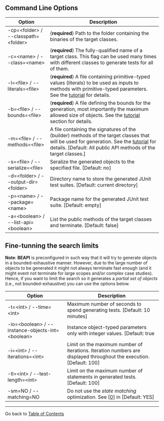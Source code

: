 
## Command Line Options


| Option                                                   | Description |
| --------------------------------------------------------|  ------- |
| -cp=\<folder\>  /   --classpath=\<folder\> |   (**required**) Path to the folder containing the binaries of the target classes. |
| -c=\<name\> / --class=\<name\> | (**required**) The fully-qualified name of a target class. This flag can be used many times with different classes to generate tests for all of them. |
| -l=\<file\> / --literals=\<file\> | (**required**) A file containing primitive-typed values (literals) to be used as inputs to methods with primitive-typed parameters. See the [tutorial](tutorial.md) for details. |
| -b=\<file\>  / --bounds=\<file\>  |  (**required**)  A file defining the bounds for the generation, most importantly the maximum allowed size of objects. See the [tutorial](tutorial.md) section for details.    |
| -m=\<file\> / --methods=\<file\>| A file containing the signatures of the (builder) methods of the target classes that will be used for generation. See the [tutorial](tutorial.md) for details. [Default: All public API methods of the target classes.] |
| -s=\<file\> / --serialize=\<file\>| Seralize the generated objects to the specified file. [Default: no] |
| -d=\<folder\> / --output-dir=\<folder\>| Directory name to store the generated JUnit test suites. [Default: current directory] |
| -p=\<name\> / --package=\<name\>| Package name for the generated JUnit test suite. [Default: empty]|
| -a=\<boolean\> / --list-api=\<boolean\>| List the public methods of the target classes and terminate. [Default: false]|


## Fine-tunning the search limits

**Note**: **BEAPI** is preconfigured in such way that it will try to generate objects in a bounded-exhaustive manner. However, due to the large number of objects to be generated it might not always terminate fast enough (and it might event not terminate for large scopes and/or complex case studies). Hence, if you want to limit the search so it generates a *partial set of objects* (i.e., not bounded-exhaustive) you can use the options below.

| Option   									        | Description |
| ----------------------------------------------|  ---------- |
| -t=\<int\> / --time=\<int\>   					        | Maximum number of seconds to spend generating tests. [Default: 10 minutes]|
| -io=\<boolean\> / --instance-objects-int=\<boolean\>       | Instance object-typed parameters only with integer values. [Default: true||
| -i=\<int\>  / --iterations=\<int\>                 | Limit on the maximum number of iterations. Iteration numbers are displayed throughout the execution. [Default: 100] |
| -tl=\<int\> / --test-length=\<int\>   		   | Limit on the maximum number of statements in generated tests. [Default: 100] |
| -sm=NO / --matching=NO      | Do not use the *state matching* optimization. See [[0]](README.md#references) in [Default: YES] |				  



* * *

Go back to [Table of Contents](README.md)
